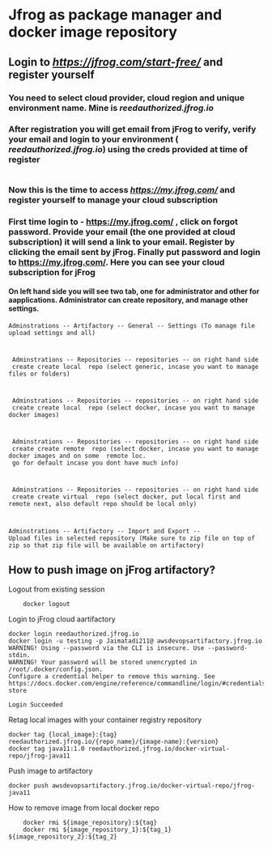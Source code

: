 # Jfrog as package manager and docker image repository


## Login to *https://jfrog.com/start-free/* and register yourself
### You need to select cloud provider, cloud region and unique environment name. Mine is *reedauthorized.jfrog.io*
### After registration you will get email from jFrog to verify, verify your email and login to your environment ( *reedauthorized.jfrog.io*) using the creds provided at time of register
#
#
#

### Now this is the time to access *https://my.jfrog.com/* and register yourself to manage your cloud subscription
### First time login to - https://my.jfrog.com/ , click on forgot password. Provide your email (the one provided at cloud subscription) it will send a link to your email. Register by clicking the email sent by jFrog. Finally put password and login to https://my.jfrog.com/. Here you can see your cloud subscription for jFrog


#### On left hand side you will see two tab, one for administrator and other for aapplications. Administrator can create repository, and manage other settings. 

    Adminstrations -- Artifactory -- General -- Settings (To manage file upload settings and all)
   #
     Adminstrations -- Repositories -- repositories -- on right hand side
     create create local  repo (select generic, incase you want to manage files or folders) 
     
   #
     Adminstrations -- Repositories -- repositories -- on right hand side
     create create local  repo (select docker, incase you want to manage docker images) 
     
   #
     Adminstrations -- Repositories -- repositories -- on right hand side
     create create remote  repo (select docker, incase you want to manage docker images and on some  remote loc. 
     go for default incase you dont have much info) 
     
   #
     Adminstrations -- Repositories -- repositories -- on right hand side
     create create virtual  repo (select docker, put local first and remote next, also default repo should be local only) 
     
   #
    Adminstrations -- Artifactory -- Import and Export -- 
    Upload files in selected repository (Make sure to zip file on top of zip so that zip file will be available on artifactory)

## How to push image on jFrog artifactory?

Logout from existing session

        docker logout
        
Login to jFrog cloud aartifactory

    docker login reedauthorized.jfrog.io
    docker login -u testing -p Jaimatadi211@ awsdevopsartifactory.jfrog.io
    WARNING! Using --password via the CLI is insecure. Use --password-stdin.
    WARNING! Your password will be stored unencrypted in /root/.docker/config.json.
    Configure a credential helper to remove this warning. See
    https://docs.docker.com/engine/reference/commandline/login/#credentials-store

    Login Succeeded

  
Retag local images with your container registry repository

    docker tag {local_image}:{tag} reedauthorized.jfrog.io/{repo_name}/{image-name}:{version}
    docker tag java11:1.0 reedauthorized.jfrog.io/docker-virtual-repo/jfrog-java11
    
Push image to artifactory 

    docker push awsdevopsartifactory.jfrog.io/docker-virtual-repo/jfrog-java11
  
How to remove image from local docker repo

        docker rmi ${image_repository}:${tag} 
        docker rmi ${image_repository_1}:${tag_1} ${image_repository_2}:${tag_2} 
        



